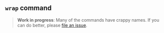 ## `wrap` command

> **Work in progress**: Many of the commands have crappy names.
> If you can do better, please [file an issue][issues].

[issues]: https://github.com/rcook/isopy/issues
